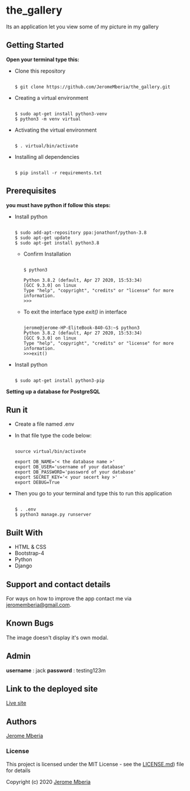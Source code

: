 # the_gallery

Its an application  let you view some of my picture in my gallery

## Getting Started

**Open your terminal type this:**

* Clone this repository

    ```

    $ git clone https://github.com/JeromeMberia/the_gallery.git
    ```

* Creating a virtual environment

    ```

    $ sudo apt-get install python3-venv
    $ python3 -m venv virtual
    ```

* Activating the virtual environment

    ```

    $ . virtual/bin/activate
    ```

* Installing all dependencies

    ```

    $ pip install -r requirements.txt
    ```

## Prerequisites

  **you must have python if follow this steps:**

* Install  python
  
    ```

    $ sudo add-apt-repository ppa:jonathonf/python-3.8
    $ sudo apt-get update
    $ sudo apt-get install python3.8
    ```

  * Confirm Installation

      ```

      $ python3

      Python 3.8.2 (default, Apr 27 2020, 15:53:34)
      [GCC 9.3.0] on linux
      Type "help", "copyright", "credits" or "license" for more information.
      >>>
      ```

  * To exit the interface type *exit()* in interface

      ```

      jerome@jerome-HP-EliteBook-840-G3:~$ python3
      Python 3.8.2 (default, Apr 27 2020, 15:53:34)
      [GCC 9.3.0] on linux
      Type "help", "copyright", "credits" or "license" for more information.
      >>>exit()
      ```

* Install  python

    ```

    $ sudo apt-get install python3-pip
    ```

**Setting up a database for PostgreSQL**

## Run it

* Create a file named .env
  
* In that file type the code below:

    ```

    source virtual/bin/activate

    export DB_NAME='< the database name >'
    export DB_USER='username of your database'
    export DB_PASSWORD='password of your database'
    export SECRET_KEY='< your secert key >'
    export DEBUG=True 
    ```

* Then you go to your terminal and type this to run this application

    ```

    $ . .env
    $ python3 manage.py runserver
    ```

## Built With

* HTML & CSS
* Bootstrap-4
* Python
* Django

## Support and contact details

For ways on how to improve the app contact me via jeromemberia@gmail.com.

## Known Bugs

The image doesn't display it's own modal.

## Admin
**username** : jack
**password** : testing123m


## Link to the deployed site

[Live site](https://the--gallery.herokuapp.com/)

## Authors

[Jerome Mberia](https://github.com/JeromeMberia)

### License

This project is licensed under the MIT License - see the [LICENSE.md](https://github.com/JeromeMberia/the_gallery/blob/master/LICENSE)) file for details

Copyright (c) 2020 [Jerome Mberia](https://github.com/JeromeMberia)
